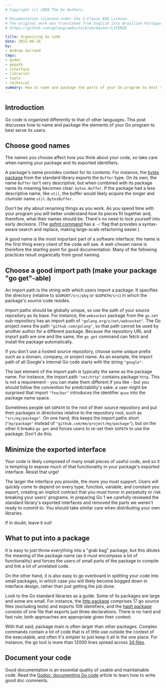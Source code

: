 ```yaml
---
# Copyright (c) 2009 The Go Authors.

# Documentation licensed under the 3-Clause BSD License.
# The original work was translated from English into Brazilian Portuguese.
# https://github.com/golang/website/blob/master/LICENSE

title: Organizing Go code
date: 2012-08-16
by:
- Andrew Gerrand
tags:
- godoc
- gopath
- interface
- libraries
- tools
- technical
summary: How to name and package the parts of your Go program to best serve your users.
---
```


## Introduction

Go code is organized differently to that of other languages.
This post discusses how to name and package the elements of your Go program
to best serve its users.

## Choose good names

The names you choose affect how you think about your code,
so take care when naming your package and its exported identifiers.

A package's name provides context for its contents.
For instance, the [bytes package](/pkg/bytes/) from
the standard library exports the `Buffer` type.
On its own, the name `Buffer` isn't very descriptive,
but when combined with its package name its meaning becomes clear: `bytes.Buffer`.
If the package had a less descriptive name,
like `util`, the buffer would likely acquire the longer and clumsier name `util.BytesBuffer`.

Don't be shy about renaming things as you work.
As you spend time with your program you will better understand how its pieces fit together and,
therefore, what their names should be.
There's no need to lock yourself into early decisions.
(The [gofmt command](/cmd/gofmt/) has a `-r` flag that
provides a syntax-aware search and replace,
making large-scale refactoring easier.)

A good name is the most important part of a software interface:
the name is the first thing every client of the code will see.
A well-chosen name is therefore the starting point for good documentation.
Many of the following practices result organically from good naming.

## Choose a good import path (make your package "go get"-able)

An import path is the string with which users import a package.
It specifies the directory (relative to `$GOROOT/src/pkg` or `$GOPATH/src`)
in which the package's source code resides.

Import paths should be globally unique, so use the path of your source repository as its base.
For instance, the `websocket` package from the `go.net` sub-repository has
an import path of `"golang.org/x/net/websocket"`.
The Go project owns the path `"github.com/golang"`,
so that path cannot be used by another author for a different package.
Because the repository URL and import path are one and the same,
the `go get` command can fetch and install the package automatically.

If you don't use a hosted source repository,
choose some unique prefix such as a domain,
company, or project name.
As an example, the import path of all Google's internal Go code starts with
the string `"google"`.

The last element of the import path is typically the same as the package name.
For instance, the import path `"net/http"` contains package `http`.
This is not a requirement - you can make them different if you like - but
you should follow the convention for predictability's sake:
a user might be surprised that import `"foo/bar"` introduces the identifier
`quux` into the package name space.

Sometimes people set `GOPATH` to the root of their source repository and
put their packages in directories relative to the repository root,
such as `"src/my/package"`.
On one hand, this keeps the import paths short (`"my/package"` instead of
`"github.com/me/project/my/package"`),
but on the other it breaks `go get` and forces users to re-set their `GOPATH`
to use the package. Don't do this.

## Minimize the exported interface

Your code is likely composed of many small pieces of useful code,
and so it is tempting to expose much of that functionality in your package's
exported interface. Resist that urge!

The larger the interface you provide, the more you must support.
Users will quickly come to depend on every type,
function, variable, and constant you export,
creating an implicit contract that you must honor in perpetuity or risk
breaking your users' programs.
In preparing Go 1 we carefully reviewed the standard library's exported
interfaces and removed the parts we weren't ready to commit to.
You should take similar care when distributing your own libraries.

If in doubt, leave it out!

## What to put into a package

It is easy to just throw everything into a "grab bag" package,
but this dilutes the meaning of the package name (as it must encompass a
lot of functionality) and forces the users of small parts of the package
to compile and link a lot of unrelated code.

On the other hand, it is also easy to go overboard in splitting your code
into small packages,
in which case you will likely become bogged down in interface design,
rather than just getting the job done.

Look to the Go standard libraries as a guide.
Some of its packages are large and some are small.
For instance, the [http package](/pkg/net/http/) comprises
17 go source files (excluding tests) and exports 109 identifiers,
and the [hash package](/pkg/hash/) consists of one file
that exports just three declarations.
There is no hard and fast rule; both approaches are appropriate given their context.

With that said, package main is often larger than other packages.
Complex commands contain a lot of code that is of little use outside the
context of the executable,
and often it's simpler to just keep it all in the one place.
For instance, the go tool is more than 12000 lines spread across [34 files](/src/cmd/go/).

## Document your code

Good documentation is an essential quality of usable and maintainable code.
Read the [Godoc: documenting Go code](/doc/articles/godoc_documenting_go_code.html)
article to learn how to write good doc comments.
